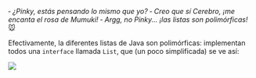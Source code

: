 &dash; _¿Pinky, estás pensando lo mismo que yo?_
&dash; _Creo que sí Cerebro, ¡me encanta el rosa de Mumuki!_
&dash; _Argg, no Pinky... ¡las listas son polimórficas!_ :mouse:

Efectivamente, la diferentes listas de Java son polimórficas: implementan todos una `interface` llamada `List`, que (un poco simplificada) se ve así:

<!--
interface List {
  int size()
  boolean isEmpty()
  boolean contains(elemento)
  void add(elemento)
  void remove(elemento)
  void clear()
  int indexOf(elemento)
}

class ArrayList implements List {

}

class LinkedList implements List {
  void addFirst(element)
  void addLast(elemento)
}

class Otras implements List {

}
-->

<img src="http://www.plantuml.com/plantuml/png/TOvD3e9038NtdA9BF8OBNP5mXZfJaaQcGzg6YCQxysC867JPho_lUonEsc0WgDWSNWK0YuFnayhJTDnoRWa5s2wfy-6BXIoEB5PIIud4y_piCqV068zGAUMUZZnCPReKpsQMI8-wsSNUHH5QD8EpAWxBJ4xTvsthx2rLiTmf_ebj-wwivgjbFxp2ZU_jjIlQJ_C8"> </img>